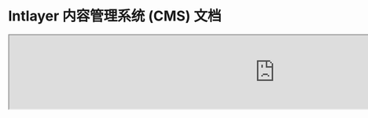 # Intlayer 内容管理系统 (CMS) 文档

<iframe title="Visual Editor + CMS for Your Web App: Intlayer Explained" class="m-auto aspect-[16/9] w-full overflow-hidden rounded-lg border-0" allow="autoplay; gyroscope;" loading="lazy" width="1080" height="auto" src="https://www.youtube.com/embed/UDDTnirwi_4?autoplay=0&amp;origin=http://intlayer.org&amp;controls=0&amp;rel=1"/>

Intlayer CMS 是一个允许您将 Intlayer 项目的内容外部化的应用程序。

为此，Intlayer 引入了“远程字典”的概念。

![Intlayer CMS 界面](https://github.com/aymericzip/intlayer/blob/main/docs/assets/CMS.png)

## 理解远程字典

Intlayer 区分“本地”字典和“远程”字典。

- “本地”字典是指在您的 Intlayer 项目中声明的字典。例如按钮的声明文件或导航栏。在这种情况下，外部化内容没有意义，因为这些内容通常不会频繁更改。

- “远程”字典是通过 Intlayer CMS 管理的字典。这种字典可以让您的团队直接在网站上管理内容，同时也可以用于 A/B 测试功能和 SEO 自动优化。

## 可视化编辑器与 CMS

[Intlayer 可视化编辑器](https://github.com/aymericzip/intlayer/blob/main/docs/zh/intlayer_visual_editor.md) 是一个工具，允许您在本地字典中以可视化方式管理内容。一旦更改完成，内容将被替换到代码库中。这意味着应用程序将被重新构建，页面将重新加载以显示新内容。

相比之下，Intlayer CMS 是一个工具，允许您在远程字典中以可视化方式管理内容。一旦更改完成，内容将**不会**影响您的代码库。网站将自动显示更改后的内容。

## 集成

有关如何安装包的更多详细信息，请参阅以下相关部分：

### 与 Next.js 集成

有关与 Next.js 集成的内容，请参阅[设置指南](https://github.com/aymericzip/intlayer/blob/main/docs/zh/intlayer_with_nextjs_15.md)。

### 与 Create React App 集成

有关与 Create React App 集成的内容，请参阅[设置指南](https://github.com/aymericzip/intlayer/blob/main/docs/zh/intlayer_with_create_react_app.md)。

### 与 Vite + React 集成

有关与 Vite + React 集成的内容，请参阅[设置指南](https://github.com/aymericzip/intlayer/blob/main/docs/zh/intlayer_with_vite+react.md)。

## 配置

在您的 Intlayer 配置文件中，您可以自定义 CMS 设置：

```typescript fileName="intlayer.config.ts" codeFormat="typescript"
import type { IntlayerConfig } from "intlayer";

const config: IntlayerConfig = {
  // ... 其他配置设置
  editor: {
    /**
     * 必需
     *
     * 应用程序的 URL。
     * 这是可视化编辑器的目标 URL。
     */
    applicationURL: process.env.INTLAYER_APPLICATION_URL,

    /**
     * 必需
     *
     * 启用编辑器需要客户端 ID 和客户端密钥。
     * 它们用于识别正在编辑内容的用户。
     * 可以通过在 Intlayer 仪表板 - 项目 (https://intlayer.org/dashboard/projects) 中创建新客户端来获取。
     * clientId: process.env.INTLAYER_CLIENT_ID,
     * clientSecret: process.env.INTLAYER_CLIENT_SECRET,
     */
    clientId: process.env.INTLAYER_CLIENT_ID,
    clientSecret: process.env.INTLAYER_CLIENT_SECRET,

    /**
     * 可选
     *
     * 如果您自行托管 Intlayer CMS，可以设置 CMS 的 URL。
     *
     * Intlayer CMS 的 URL。
     * 默认设置为 https://intlayer.org
     */
    cmsURL: process.env.INTLAYER_CMS_URL,

    /**
     * 可选
     *
     * 如果您自行托管 Intlayer CMS，可以设置后端的 URL。
     *
     * Intlayer CMS 的 URL。
     * 默认设置为 https://back.intlayer.org
     */
    backendURL: process.env.INTLAYER_BACKEND_URL,
  },
};

export default config;
```

```javascript fileName="intlayer.config.mjs" codeFormat="esm"
/** @type {import('intlayer').IntlayerConfig} */
const config = {
  // ... 其他配置设置
  editor: {
    /**
     * 必需
     *
     * 应用程序的 URL。
     * 这是可视化编辑器的目标 URL。
     */
    applicationURL: process.env.INTLAYER_APPLICATION_URL,

    /**
     * 必需
     *
     * 启用编辑器需要客户端 ID 和客户端密钥。
     * 它们用于识别正在编辑内容的用户。
     * 可以通过在 Intlayer 仪表板 - 项目 (https://intlayer.org/dashboard/projects) 中创建新客户端来获取。
     * clientId: process.env.INTLAYER_CLIENT_ID,
     * clientSecret: process.env.INTLAYER_CLIENT_SECRET,
     */
    clientId: process.env.INTLAYER_CLIENT_ID,
    clientSecret: process.env.INTLAYER_CLIENT_SECRET,

    /**
     * 可选
     *
     * 如果您自行托管 Intlayer CMS，可以设置 CMS 的 URL。
     *
     * Intlayer CMS 的 URL。
     * 默认设置为 https://intlayer.org
     */
    cmsURL: process.env.INTLAYER_CMS_URL,

    /**
     * 可选
     *
     * 如果您自行托管 Intlayer CMS，可以设置后端的 URL。
     *
     * Intlayer CMS 的 URL。
     * 默认设置为 https://back.intlayer.org
     */
    backendURL: process.env.INTLAYER_BACKEND_URL,
  },
};

export default config;
```

```javascript fileName="intlayer.config.cjs" codeFormat="commonjs"
/** @type {import('intlayer').IntlayerConfig} */
const config = {
  // ... 其他配置设置
  editor: {
    /**
     * 必需
     *
     * 应用程序的 URL。
     * 这是可视化编辑器的目标 URL。
     */
    applicationURL: process.env.INTLAYER_APPLICATION_URL,

    /**
     * 必需
     *
     * 启用编辑器需要客户端 ID 和客户端密钥。
     * 它们用于识别正在编辑内容的用户。
     * 可以通过在 Intlayer 仪表板 - 项目 (https://intlayer.org/dashboard/projects) 中创建新客户端来获取。
     * clientId: process.env.INTLAYER_CLIENT_ID,
     * clientSecret: process.env.INTLAYER_CLIENT_SECRET,
     */
    clientId: process.env.INTLAYER_CLIENT_ID,
    clientSecret: process.env.INTLAYER_CLIENT_SECRET,

    /**
     * 可选
     *
     * 如果您自行托管 Intlayer CMS，可以设置 CMS 的 URL。
     *
     * Intlayer CMS 的 URL。
     * 默认设置为 https://intlayer.org
     */
    cmsURL: process.env.INTLAYER_CMS_URL,

    /**
     * 可选
     *
     * 如果您自行托管 Intlayer CMS，可以设置后端的 URL。
     *
     * Intlayer CMS 的 URL。
     * 默认设置为 https://back.intlayer.org
     */
    backendURL: process.env.INTLAYER_BACKEND_URL,
  },
};

module.exports = config;
```

> 如果您没有客户端 ID 和客户端密钥，可以通过在 [Intlayer 仪表板 - 项目](https://intlayer.org/dashboard/projects) 中创建新客户端来获取。

> 要查看所有可用参数，请参阅[配置文档](https://github.com/aymericzip/intlayer/blob/main/docs/zh/configuration.md)。

## 使用 CMS

### 推送您的配置

要配置 Intlayer CMS，您可以使用 [intlayer CLI](https://github.com/aymericzip/intlayer/tree/main/docs/zh/intlayer_cli.md) 命令。

```bash
npx intlayer config push
```

> 如果您在 `intlayer.config.ts` 配置文件中使用了环境变量，可以使用 `--env` 参数指定所需的环境：

```bash
npx intlayer config push --env production
```

此命令将您的配置上传到 Intlayer CMS。

### 推送字典

要将您的本地字典转换为远程字典，可以使用 [intlayer CLI](https://github.com/aymericzip/intlayer/tree/main/docs/zh/intlayer_cli.md) 命令。

```bash
npx intlayer dictionary push -d my-first-dictionary-key
```

> 如果您在 `intlayer.config.ts` 配置文件中使用了环境变量，可以使用 `--env` 参数指定所需的环境：

```bash
npx intlayer dictionary push -d my-first-dictionary-key --env production
```

此命令上传您的初始内容字典，使其可以通过 Intlayer 平台进行异步获取和编辑。

### 编辑字典

然后，您将能够在 [Intlayer CMS](https://intlayer.org/dashboard/content) 中查看和管理您的字典。

## 热加载

当检测到更改时，Intlayer CMS 能够热加载字典。

如果没有热加载，则需要重新构建应用程序以显示新内容。

通过激活 [`hotReload`](https://intlayer.org/doc/concept/configuration#editor-configuration) 配置，当检测到更新时，应用程序将自动替换更新的内容。

```typescript fileName="intlayer.config.ts" codeFormat="typescript"
import type { IntlayerConfig } from "intlayer";

const config: IntlayerConfig = {
  // ... 其他配置设置
  editor: {
    // ... 其他配置设置

    /**
     * 指示应用程序是否应在检测到更改时热加载本地配置。
     * 例如，当添加或更新新字典时，应用程序将更新页面中显示的内容。
     *
     * 因为热加载需要与服务器的持续连接，所以仅适用于 `enterprise` 计划的客户。
     *
     * 默认值：false
     */
    hotReload: true,
  },
};

export default config;
```

```javascript fileName="intlayer.config.mjs" codeFormat="esm"
/** @type {import('intlayer').IntlayerConfig} */
const config = {
  // ... 其他配置设置
  editor: {
    // ... 其他配置设置

    /**
     * 指示应用程序是否应在检测到更改时热加载本地配置。
     * 例如，当添加或更新新字典时，应用程序将更新页面中显示的内容。
     *
     * 因为热加载需要与服务器的持续连接，所以仅适用于 `enterprise` 计划的客户。
     *
     * 默认值：false
     */
    hotReload: true,
  },
};

export default config;
```

```javascript fileName="intlayer.config.cjs" codeFormat="commonjs"
/** @type {import('intlayer').IntlayerConfig} */
const config = {
  // ... 其他配置设置
  editor: {
    // ... 其他配置设置

    /**
     * 指示应用程序是否应在检测到更改时热加载本地配置。
     * 例如，当添加或更新新字典时，应用程序将更新页面中显示的内容。
     *
     * 因为热加载需要与服务器的持续连接，所以仅适用于 `enterprise` 计划的客户。
     *
     * 默认值：false
     */
    hotReload: true,
  },
};

module.exports = config;
```

热加载会在服务器端和客户端替换内容。

- 在服务器端，您需要确保应用程序进程对 `.intlayer/dictionaries` 目录具有写入权限。
- 在客户端，热加载允许应用程序在浏览器中热加载内容，而无需重新加载页面。然而，此功能仅适用于客户端组件。

> 因为热加载需要使用 `EventListener` 与服务器保持持续连接，所以仅适用于 `enterprise` 计划的客户。

## 调试

如果您在使用 CMS 时遇到问题，请检查以下内容：

- 应用程序正在运行。

- [`editor`](https://intlayer.org/doc/concept/configuration#editor-configuration) 配置已正确设置在您的 Intlayer 配置文件中。

  - 必需字段：
    - 应用程序 URL 应与您在编辑器配置中设置的 URL (`applicationURL`) 匹配。
    - CMS URL

- 确保项目配置已推送到 Intlayer CMS。

- 可视化编辑器使用 iframe 显示您的网站。确保您的网站的内容安全策略 (CSP) 允许 CMS URL 作为 `frame-ancestors`（默认值为 'https://intlayer.org'）。检查编辑器控制台是否有任何错误。
